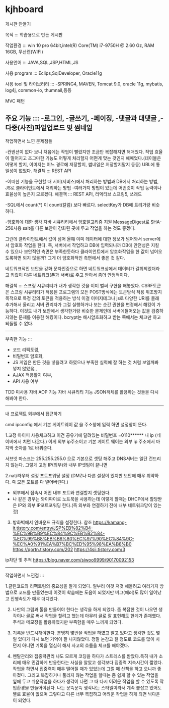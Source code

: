 # kjhboard
게시판 만들기

목적 :::
학습용으로 만든 게시판

작업환경 :::
win 10 pro 64bit,intel(R) Core(TM) i7-9750H @ 2.60 Gz, RAM 16GB, 무선랜(WIFI) 

사용언어 :::
JAVA,SQL,JSP,HTML,JS

사용 program :::
Eclips,SqlDeveloper, Oracle11g

사용 tool 및 라이브러리 :::
-SPRING4, MAVEN, Tomcat 9.0, oracle 11g, mybatis, log4j, common-io, thumnail,등등

MVC 패턴



주요 기능 :::
-로그인,
-글쓰기,
-페이징,
-댓글과 대댓글
,-다중(사진)파일업로드 및 썸네일
---------------------------------------------------------------------------------------
작업하면서 느낀 문제점들

-컨벤션이 없다 보니 처음에는 작업이 빨랐지만 조금만 복잡해지면 해매었다. 작업 효율이 떨어지고 조그마한 기능도 어떻게 처리할지 어떤게 맞는 것인지 해매었다.(테이블은 어떻게 할지, 이미지는 어느 경로에 저장할지, 썸네일은 저장할지말지 등등)
URL에 통일성이 없었다. 
해결책 ::: REST API

-어떠한 기능을 구현할 때 서버(서비스)에서 처리하는 방법과 DB에서 처리하는 방법, JS로 클라이언트에서 처리하는 방법
-여러가지 방법이 있는데 어떤것이 작업 능력이나 효율성이 높은지 모르겠다.
해결책 ::: REST API, 리엑티브 스프링5, 쓰래드

-SQL에서 count(*) 이 count(칼럼) 보다 빠르다. selectKey가 DB에 트리거랑 비슷하다.


-암호화에 대한 생각
자바 시큐리티에서 암호알고리즘 지원 MessageDigest로 SHA-256사용
salt를 다른 보안이 강화된 곳에 두고 작업을 하는 것도 좋겠다.

그런데 클라이언트에서 값이 넘어 올떄 이미 데이터에 대한 정보가 넘어와서 server에서 암호화 작업을 한다.
즉, 서버에서 작업하고 DB에 입력되니까 DB에 안전성은 지킬 수 있으나 보안적인 측면은 부족한듯하다
클라이언트에서 암호화작업을 한 값이 넘어오도록하면 되지 않을까?
그게 더 암호화적인 측면에서 좋은 것 같다. 

네트워크적인 보안을 강화 문자인증으로 하면 네트워크상에서 데이터가 갈취되었더라고
키값이 다른 네트워크(폰과 서버)로 주고 받아서 좀더 안정적이다.

해결책 ::: 스프링 시큐리티가 내가 생각한 것을 이미 벌써 구현을 해놓았다.
CSRF토큰은 스프링 시큐리티가 적용된 프로그램의 모든 POST방식에는 토큰방식 적용
위조방지 목적으로 특정 값의 토큰을 적용하는 방식
이걸 이미지테그나 js로 다양한 URI를 몰래 추가해서 올리고 서버 관리자가 그걸 실행하거나 보는 순간 권한을 변경해서 해킹이 가능하다.
이것도 내가 보안에서 생각한거랑 비슷한 문제인데 서버에들어오는 값을 검증하지않는 문제를 이용한 해킹이다.
bcrypt는 해시암호화하고 받는 쪽에서는 체크만 하고 되돌릴 수 없다.



---------------------------------------------------------------------------------------
부족한 기능 :::
- 코드 리펙토링,
- 비밀번호 암호화,
- JS 게임은 만든 것을 넣을려고 하였으나 부족한 실력에 잘 하는 것 처럼 보일까봐 넣지 않았음.,
- AJAX 적용할지 여부,
- API 사용 여부 

TDD 미사용
자바 AOP 기능
자바 시큐리티 기능 
JSON객체를 활용하는 것들을 다시 해봐야 한다.

---------------------------------------------------------------------------------------------
내 프로젝트 외부에서 접근하기

cmd ipconfig
에서 기본 게이트웨이 값 을 주소창에 입력 하면 설정창이 뜬다.

1.고정 아이피 사용체크하고 
이건 공유기에 달려있는 비밀번호 =0110******
내 ip (네이버에서 치면 나온다.) 이게 외부 ip주소이고
기본 게이트 웨이는 외부 ip 주소에서 마지막 숫자를 1로 바꿔준다.

서브넷 마스크는 255.255.255.0 으로 기본으로 셋팅 해주고 
DNS서버는 일단 건드리지 않는다.
그렇게 고정 IP(외부)와 내부 IP셋팅이 끝나면

2.nat/라우터  설정
포트포워딩 설정 (DMZ나 다른 설정이 있지만 보안에 매우 취약하다. 즉 모든 포트를 다 열어버린다.)
- 외부에서 접속시 어떤 내부 포트와 연결할지 셋팅한다.
- 나 같은 경우는 와이파이로 노트북을 사용하는데 이렇게 할때는 DHCP에서 할당받은 IP와 외부 IP포트포워딩 한다.(즉 외부와 연결하기 전에 내부 네트워크망이 있는 것)


3. 방화벽에서 인바운드 규칙을 설정한다.
참조
https://kamang-it.tistory.com/entry/JSP%EB%82%B4-%EC%9B%B9%EC%84%9C%EB%B2%84-%EC%99%B8%EB%B6%80%EC%97%90%EC%84%9C-%EC%A0%91%EA%B7%BC%ED%95%98%EA%B8%B0
https://qortn.tistory.com/202
https://4sii.tistory.com/3

ip차단 및 추적
https://blog.naver.com/siwoo9999/90170092153


-----------------------------------------------------------------------------------------
작업하면서 느낀점 :::
 
1.클린코드와 리펙토링의 중요성을 알게 되었다.
일부러 이것 저것 해볼려고 여러가지 방법으로 코드를 만들었는데 이것이 학습에는 도움이 되었지만
버그(에러)도 많이 일어났고 진행속도가 매우 더디었다.

2. 나만의 그림과 툴을 만들어야 한다는 생각을 하게 되었다.
좀 복잡한 것이 나오면 생각이나 글로 써서 작업을 할려고 했는데 아무리 글로 잘 표현해도 한계가 존재했다.주석과 메모장을 활용하였지만 부족함을
매우 느끼게 되었다.

3. 기록을 반드시해야한다.
분명히 몇번을 작업을 하였고 알고 있다고 생각한 것도 몇일 있다가 다시 보면 기억이 잘 나지않았다. 정말 눈감고 칠 정도로 코드를 많이 치던지 아니면 기록을 열심히 해서 사고의 흐름을 체크를 해야겠다.

4. 멘탈관리와 집중력관리
나도 모르게 코딩을 하다가 스트레스를 받았다.특히 내가 소리에 매우 민감하게 반응한다는 사실을 알았고 생각보다 집중력 지속시간이 짧았다.
작업을 하면서 집중력이 매우 떨어질 때가 있었는데 그럴 때 산책을 하고 오니까 좋아졌다. 그리고 복잡하거나 풀리지 않는 작업을 할때는
좀 쉽게 할 수 있는 작업을 옆에 두고 쉬운작업을 하다가 생각이 나면 그 때 다시 어려운 작업을 할 수 있도록 작업환경을 만들어야된다.
나는 문뜩문뜩 생각나는 스타일이라서 계속 붙잡고 있어도 별로 효율이 없으며 그렇다고 다른 너무 복잡하고 어려운 작업을 하게 되면 넉다운이 되었다. 
